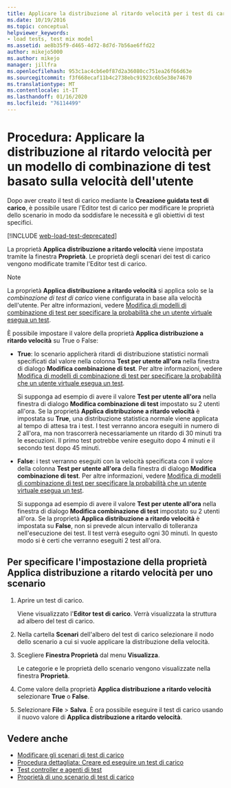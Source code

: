 ```yaml
---
title: Applicare la distribuzione al ritardo velocità per i test di carico
ms.date: 10/19/2016
ms.topic: conceptual
helpviewer_keywords:
- load tests, test mix model
ms.assetid: ae8b35f9-d465-4d72-8d7d-7b56ae6ffd22
author: mikejo5000
ms.author: mikejo
manager: jillfra
ms.openlocfilehash: 953c1ac4cb6e0f87d2a36080cc751ea26f66d63e
ms.sourcegitcommit: f3f668ecaf11b4c2738ebc91923c6b5e38e74670
ms.translationtype: MT
ms.contentlocale: it-IT
ms.lasthandoff: 01/16/2020
ms.locfileid: "76114499"
---
```

# <a name="how-to-apply-distribution-to-pacing-delay-for-a-user-pace-test-mix-model"></a>Procedura: Applicare la distribuzione al ritardo velocità per un modello di combinazione di test basato sulla velocità dell'utente

Dopo aver creato il test di carico mediante la **Creazione guidata test di carico**, è possibile usare l'Editor test di carico per modificare le proprietà dello scenario in modo da soddisfare le necessità e gli obiettivi di test specifici.

[!INCLUDE [web-load-test-deprecated](includes/web-load-test-deprecated.md)]

La proprietà **Applica distribuzione a ritardo velocità** viene impostata tramite la finestra **Proprietà**. Le proprietà degli scenari dei test di carico vengono modificate tramite l'Editor test di carico.

> [!NOTE]
> La proprietà **Applica distribuzione a ritardo velocità** si applica solo se la *combinazione di test di carico* viene configurata in base alla velocità dell'utente. Per altre informazioni, vedere [Modifica di modelli di combinazione di test per specificare la probabilità che un utente virtuale esegua un test](../test/edit-test-mix-models-to-specify-the-probability-of-a-virtual-user-running-a-test.md).

È possibile impostare il valore della proprietà **Applica distribuzione a ritardo velocità** su True o False:

- **True**: lo scenario applicherà ritardi di distribuzione statistici normali specificati dal valore nella colonna **Test per utente all'ora** nella finestra di dialogo **Modifica combinazione di test**. Per altre informazioni, vedere [Modifica di modelli di combinazione di test per specificare la probabilità che un utente virtuale esegua un test](../test/edit-test-mix-models-to-specify-the-probability-of-a-virtual-user-running-a-test.md).

     Si supponga ad esempio di avere il valore **Test per utente all'ora** nella finestra di dialogo **Modifica combinazione di test** impostato su 2 utenti all'ora. Se la proprietà **Applica distribuzione a ritardo velocità** è impostata su **True**, una distribuzione statistica normale viene applicata al tempo di attesa tra i test. I test verranno ancora eseguiti in numero di 2 all'ora, ma non trascorrerà necessariamente un ritardo di 30 minuti tra le esecuzioni. Il primo test potrebbe venire eseguito dopo 4 minuti e il secondo test dopo 45 minuti.

- **False**: i test verranno eseguiti con la velocità specificata con il valore della colonna **Test per utente all'ora** della finestra di dialogo **Modifica combinazione di test**. Per altre informazioni, vedere [Modifica di modelli di combinazione di test per specificare la probabilità che un utente virtuale esegua un test](../test/edit-test-mix-models-to-specify-the-probability-of-a-virtual-user-running-a-test.md).

     Si supponga ad esempio di avere il valore **Test per utente all'ora** nella finestra di dialogo **Modifica combinazione di test** impostato su 2 utenti all'ora. Se la proprietà **Applica distribuzione a ritardo velocità** è impostata su **False**, non si prevede alcun intervallo di tolleranza nell'esecuzione dei test. Il test verrà eseguito ogni 30 minuti. In questo modo si è certi che verranno eseguiti 2 test all'ora.

## <a name="to-specify-the-apply-distribution-to-pacing-delay-property-setting-for-a-scenario"></a>Per specificare l'impostazione della proprietà Applica distribuzione a ritardo velocità per uno scenario

1. Aprire un test di carico.

   Viene visualizzato l'**Editor test di carico**. Verrà visualizzata la struttura ad albero del test di carico.

2. Nella cartella **Scenari** dell'albero del test di carico selezionare il nodo dello scenario a cui si vuole applicare la distribuzione della velocità.

3. Scegliere **Finestra Proprietà** dal menu **Visualizza**.

   Le categorie e le proprietà dello scenario vengono visualizzate nella finestra **Proprietà**.

4. Come valore della proprietà **Applica distribuzione a ritardo velocità** selezionare **True** o **False**.

5. Selezionare **File** > **Salva**. È ora possibile eseguire il test di carico usando il nuovo valore di **Applica distribuzione a ritardo velocità**.

## <a name="see-also"></a>Vedere anche

- [Modificare gli scenari di test di carico](../test/edit-load-test-scenarios.md)
- [Procedura dettagliata: Creare ed eseguire un test di carico](../test/walkthrough-create-and-run-a-load-test.md)
- [Test controller e agenti di test](configure-test-agents-and-controllers-for-load-tests.md)
- [Proprietà di uno scenario di test di carico](../test/load-test-scenario-properties.md)
